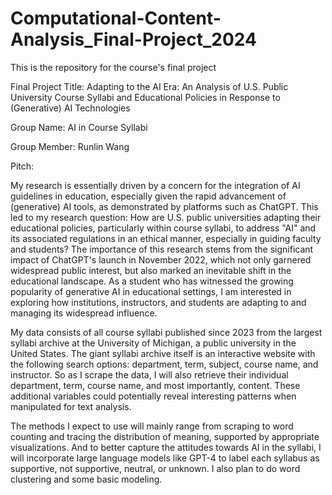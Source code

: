 # Computational-Content-Analysis_Final-Project_2024
This is the repository for the course's final project

Final Project Title: Adapting to the AI Era: An Analysis of U.S. Public University Course Syllabi and Educational Policies in Response to (Generative) AI Technologies

Group Name: AI in Course Syllabi

Group Member: Runlin Wang

Pitch: 

My research is essentially driven by a concern for the integration of AI guidelines in education, especially given the rapid advancement of (generative) AI tools, as demonstrated by platforms such as ChatGPT. This led to my research question: How are U.S. public universities adapting their educational policies, particularly within course syllabi, to address "AI" and its associated regulations in an ethical manner, especially in guiding faculty and students? The importance of this research stems from the significant impact of ChatGPT's launch in November 2022, which not only garnered widespread public interest, but also marked an inevitable shift in the educational landscape. As a student who has witnessed the growing popularity of generative AI in educational settings, I am interested in exploring how institutions, instructors, and students are adapting to and managing its widespread influence.  

My data consists of all course syllabi published since 2023 from the largest syllabi archive at the University of Michigan, a public university in the United States. The giant syllabi archive itself is an interactive website with the following search options: department, term, subject, course name, and instructor. So as I scrape the data, I will also retrieve their individual department, term, course name, and most importantly, content. These additional variables could potentially reveal interesting patterns when manipulated for text analysis.

The methods I expect to use will mainly range from scraping to word counting and tracing the distribution of meaning, supported by appropriate visualizations. And to better capture the attitudes towards AI in the syllabi, I will incorporate large language models like GPT-4 to label each syllabus as supportive, not supportive, neutral, or unknown. I also plan to do word clustering and some basic modeling.
